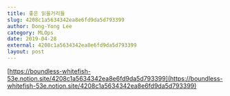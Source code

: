 ```yaml
---
title: 좋은 읽을거리들
slug: 4208c1a5634342ea8e6fd9da5d793399
author: Dong-Yong Lee
category: MLOps
date: 2019-04-28
external: 4208c1a5634342ea8e6fd9da5d793399
layout: post
---
```


[https://boundless-whitefish-53e.notion.site/4208c1a5634342ea8e6fd9da5d793399](https://boundless-whitefish-53e.notion.site/4208c1a5634342ea8e6fd9da5d793399)
